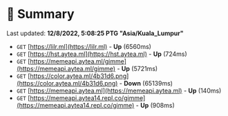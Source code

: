 # 📖 Summary
Last updated: **12/8/2022, 5:08:25 PTG "Asia/Kuala_Lumpur"**

- `GET` [https://lilr.ml](https://lilr.ml) - **Up** (6560ms)
- `GET` [https://hst.aytea.ml](https://hst.aytea.ml) - **Up** (724ms)
- `GET` [https://memeapi.aytea.ml/gimme](https://memeapi.aytea.ml/gimme) - **Up** (5721ms)
- `GET` [https://color.aytea.ml/4b31d6.png](https://color.aytea.ml/4b31d6.png) - **Down** (65139ms)
- `GET` [https://memeapi.aytea.ml](https://memeapi.aytea.ml) - **Up** (140ms)
- `GET` [https://memeapi.aytea14.repl.co/gimme](https://memeapi.aytea14.repl.co/gimme) - **Up** (908ms)
